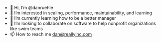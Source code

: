 - 👋 Hi, I’m @danruehle
- 👀 I’m interested in scaling, performance, maintainability, and learning
- 🌱 I’m currently learning how to be a better manager
- 💞️ I’m looking to collaborate on software to help nonprofit organizations like swim teams
- 📫 How to reach me dan@reallyinc.com

<!---
danruehle/danruehle is a ✨ special ✨ repository because its `README.md` (this file) appears on your GitHub profile.
You can click the Preview link to take a look at your changes.
--->

